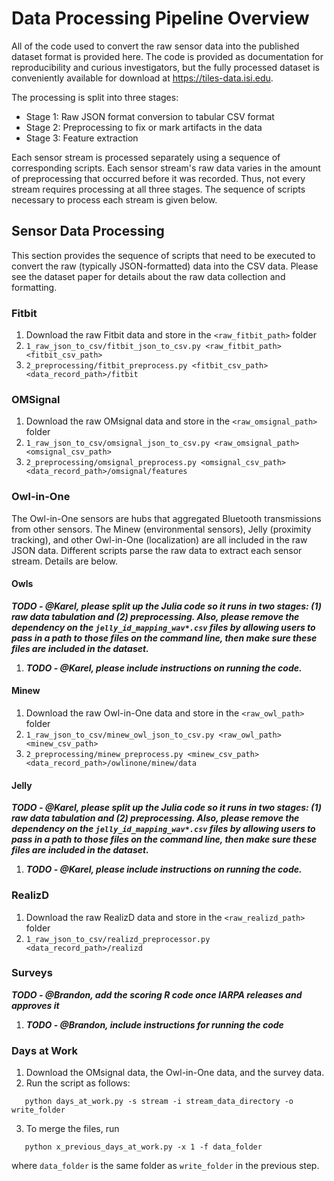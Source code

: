 # Data Processing Pipeline Overview
All of the code used to convert the raw sensor data into the published dataset format is provided here.  The code is provided as documentation for reproducibility and curious investigators, but the fully processed dataset is conveniently available for download at <https://tiles-data.isi.edu>.

The processing is split into three stages:
 - Stage 1: Raw JSON format conversion to tabular CSV format
 - Stage 2: Preprocessing to fix or mark artifacts in the data
 - Stage 3: Feature extraction

Each sensor stream is processed separately using a sequence of corresponding scripts.  Each sensor stream's raw data varies in the amount of preprocessing that occurred before it was recorded.  Thus, not every stream requires processing at all three stages.  The sequence of scripts necessary to process each stream is given below.

## Sensor Data Processing
This section provides the sequence of scripts that need to be executed to convert the raw (typically JSON-formatted) data into the CSV data.  Please see the dataset paper for details about the raw data collection and formatting.

### Fitbit
 1. Download the raw Fitbit data and store in the `<raw_fitbit_path>` folder
 1. `1_raw_json_to_csv/fitbit_json_to_csv.py <raw_fitbit_path> <fitbit_csv_path>`
 1. `2_preprocessing/fitbit_preprocess.py <fitbit_csv_path> <data_record_path>/fitbit`

### OMSignal
 1. Download the raw OMsignal data and store in the `<raw_omsignal_path>` folder
 1. `1_raw_json_to_csv/omsignal_json_to_csv.py <raw_omsignal_path> <omsignal_csv_path>`
 1. `2_preprocessing/omsignal_preprocess.py <omsignal_csv_path> <data_record_path>/omsignal/features`

### Owl-in-One
The Owl-in-One sensors are hubs that aggregated Bluetooth transmissions from other sensors.  The Minew (environmental sensors), Jelly (proximity tracking), and other Owl-in-One (localization) are all included in the raw JSON data.  Different scripts parse the raw data to extract each sensor stream.  Details are below.

#### Owls
***TODO - @Karel, please split up the Julia code so it runs in two stages: (1) raw data tabulation and (2) preprocessing. Also, please remove the dependency on the `jelly_id_mapping_wav*.csv` files by allowing users to pass in a path to those files on the command line, then make sure these files are included in the dataset.***
 1. ***TODO - @Karel, please include instructions on running the code.***

#### Minew
 1. Download the raw Owl-in-One data and store in the `<raw_owl_path>` folder
 1. `1_raw_json_to_csv/minew_owl_json_to_csv.py <raw_owl_path> <minew_csv_path>`
 1. `2_preprocessing/minew_preprocess.py <minew_csv_path> <data_record_path>/owlinone/minew/data`

#### Jelly
***TODO - @Karel, please split up the Julia code so it runs in two stages: (1) raw data tabulation and (2) preprocessing. Also, please remove the dependency on the `jelly_id_mapping_wav*.csv` files by allowing users to pass in a path to those files on the command line, then make sure these files are included in the dataset.***
 1. ***TODO - @Karel, please include instructions on running the code.***

### RealizD
 1. Download the raw RealizD data and store in the `<raw_realizd_path>` folder
 1. `1_raw_json_to_csv/realizd_preprocessor.py <data_record_path>/realizd`

### Surveys
***TODO - @Brandon, add the scoring R code once IARPA releases and approves it***
 1. ***TODO - @Brandon, include instructions for running the code***

### Days at Work
 1. Download the OMsignal data, the Owl-in-One data, and the survey data.
 2. Run the script as follows:

 ```
	python days_at_work.py -s stream -i stream_data_directory -o write_folder
 ```
 3. To merge the files, run

 ```
	python x_previous_days_at_work.py -x 1 -f data_folder
 ```
 where `data_folder` is the same folder as `write_folder` in the previous step.
